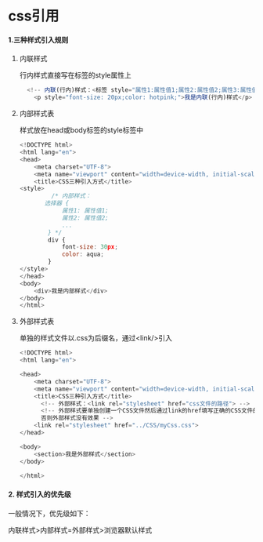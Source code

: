 # css引用

#### 1.三种样式引入规则

1.  内联样式

    行内样式直接写在标签的style属性上

    ```javascript
      <!-- 内联(行内)样式：<标签 style="属性1:属性值1;属性2:属性值2;属性3:属性值3;...">内容</标签> -->
        <p style="font-size: 20px;color: hotpink;">我是内联(行内)样式</p>

    ```
2.  内部样式表

    样式放在head或body标签的style标签中

    ```javascript
    <!DOCTYPE html>
    <html lang="en">
    <head>
        <meta charset="UTF-8">
        <meta name="viewport" content="width=device-width, initial-scale=1.0">
        <title>CSS三种引入方式</title>
    <style>
             /* 内部样式：
           选择器 {
                属性1: 属性值1;
                属性2: 属性值2;
                ...
            } */
            div {
                font-size: 30px;
                color: aqua;
            }
    </style>
    </head>
    <body>
        <div>我是内部样式</div>
    </body>
    </html>

    ```
3.  外部样式表

    单独的样式文件以.css为后缀名，通过\<link/>引入

    ```javascript
    <!DOCTYPE html>
    <html lang="en">

    <head>
        <meta charset="UTF-8">
        <meta name="viewport" content="width=device-width, initial-scale=1.0">
        <title>CSS三种引入方式</title>
          <!-- 外部样式：<link rel="stylesheet" href="css文件的路径"> -->
          <!-- 外部样式要单独创建一个CSS文件然后通过link的href填写正确的CSS文件的路径，
          否则外部样式没有效果 -->
        <link rel="stylesheet" href="../CSS/myCss.css">
    </head>

    <body>
        <section>我是外部样式</section>
    </body>

    </html>

    ```

#### 2. 样式引入的优先级

一般情况下，优先级如下：

内联样式>内部样式=外部样式>浏览器默认样式
